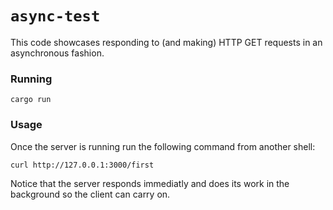 # `async-test`

This code showcases responding to (and making) HTTP GET requests in an asynchronous fashion.

### Running

```
cargo run
```

### Usage

Once the server is running run the following command from another shell:

```
curl http://127.0.0.1:3000/first
```

Notice that the server responds immediatly and does its work in the background so the client can carry on.